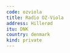 ```yaml
---
code: ozviola
title: Radio OZ-Viola
address: Hillerød
itu: DNK
country: denmark
kind: private
---
```

